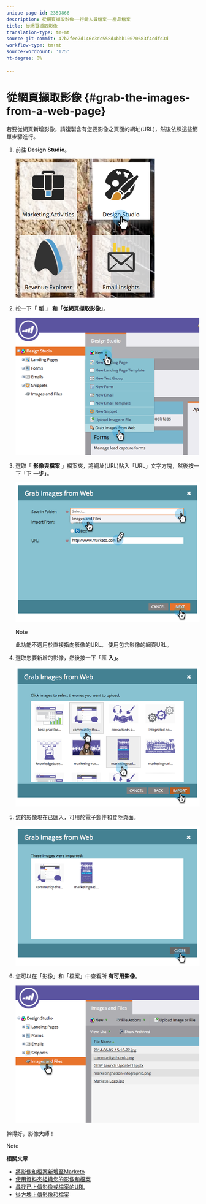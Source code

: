 ```yaml
---
unique-page-id: 2359866
description: 從網頁擷取影像——行銷人員檔案——產品檔案
title: 從網頁擷取影像
translation-type: tm+mt
source-git-commit: 47b2fee7d146c3dc558d4bbb10070683f4cdfd3d
workflow-type: tm+mt
source-wordcount: '175'
ht-degree: 0%

---
```



# 從網頁擷取影像 {#grab-the-images-from-a-web-page}

若要從網頁新增影像，請複製含有您要影像之頁面的網址(URL)，然後依照這些簡單步驟進行。

1. 前往 **Design** **Studio**。

   ![](assets/designstudio-2.png)

1. 按一下「 **新** 」 **和「從網頁擷取影像」**。

   ![](assets/image2014-9-16-11-3a37-3a46.png)

1. 選取「 **影像與檔案** 」檔案夾，將網址(URL)貼入「URL」文字方塊，然後按一下「下 **一步」。**

   ![](assets/image2014-9-16-11-3a37-3a55.png)

   >[!NOTE]
   >
   >此功能不適用於直接指向影像的URL。 使用包含影像的網頁URL。

1. 選取您要新增的影像，然後按一下「匯 **入」。**

   ![](assets/image2014-9-16-11-3a38-3a3.png)

1. 您的影像現在已匯入，可用於電子郵件和登陸頁面。

   ![](assets/image2014-9-16-11-3a38-3a9.png)

1. 您可以在「影像」和「檔案」中查看所 **有可用影像**。

   ![](assets/image2014-9-16-11-3a38-3a18.png)

幹得好，影像大師！

>[!NOTE]
>
>**相關文章**
>
>* [將影像和檔案新增至Marketo](add-images-and-files-to-marketo.md)
>* [使用資料夾組織您的影像和檔案](organize-your-images-and-files-using-folders.md)
>* [尋找已上傳影像或檔案的URL](find-the-url-of-an-uploaded-image-or-file.md)
>* [從方塊上傳影像和檔案](upload-images-and-files-from-box.md)

>



